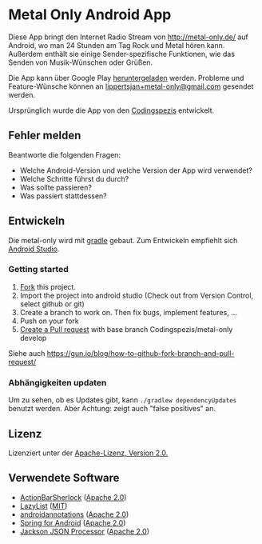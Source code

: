 # Metal Only Android App

Diese App bringt den Internet Radio Stream von http://metal-only.de/ auf
Android, wo man 24 Stunden am Tag Rock und Metal hören kann. Außerdem enthält 
sie einige Sender-spezifische Funktionen, wie das Senden von Musik-Wünschen 
oder Grüßen.

Die App kann über Google Play [heruntergeladen][11] werden. Probleme und 
Feature-Wünsche können an [lippertsjan+metal-only@gmail.com](mailto:lippertsjan+metal-only@gmail.com) 
gesendet werden.

Ursprünglich wurde die App von den [Codingspezis](http://codingspezis.com/projekte/metal-only) 
entwickelt. 

## Fehler melden

Beantworte die folgenden Fragen:

 * Welche Android-Version und welche Version der App wird verwendet?
 * Welche Schritte führst du durch?
 * Was sollte passieren?
 * Was passiert stattdessen?

## Entwickeln

Die metal-only wird mit [gradle](http://tools.android.com/tech-docs/new-build-system/user-guide) 
gebaut. Zum Entwickeln empfiehlt sich [Android Studio](https://developer.android.com/sdk/index.html).

### Getting started

 1. [Fork](https://help.github.com/articles/fork-a-repo/) this project.
 2. Import the project into android studio (Check out from Version Control, 
    select github or git)
 3. Create a branch to work on. Then fix bugs, implement features, ...
 4. Push on your fork
 5. [Create a Pull request](https://help.github.com/articles/creating-a-pull-request/) 
    with base branch Codingspezis/metal-only develop
 
Siehe auch https://gun.io/blog/how-to-github-fork-branch-and-pull-request/

### Abhängigkeiten updaten

Um zu sehen, ob es Updates gibt, kann ```./gradlew dependencyUpdates``` 
benutzt werden. Aber Achtung: zeigt auch "false positives" an. 

## Lizenz

Lizenziert unter der [Apache-Lizenz, Version 2.0.](https://github.com/Codingspezis/metal-only/blob/master/LICENSE.txt)

Verwendete Software
-------------------

* [ActionBarSherlock][3] ([Apache 2.0][6])
* [LazyList][4] ([MIT][7])
* [androidannotations][5] ([Apache 2.0][6])
* [Spring for Android][9] ([Apache 2.0][6])
* [Jackson JSON Processor][10] ([Apache 2.0][6])
 
[3]: https://github.com/JakeWharton/ActionBarSherlock/                "ActionBarSherlock"
[4]: https://www.github.com/thest1/LazyList/                          "LazyList"
[5]: https://github.com/excilys/androidannotations/                   "androidannotations"
[6]: http://www.apache.org/licenses/LICENSE-2.0.htlm                  "Apache 2.0"
[7]: http://opensource.org/licenses/MIT                               "MIT"
[8]: http://www.gnu.org/licenses/lgpl.html                            "LGPL"
[9]: http://projects.spring.io/spring-android/                        "Spring for Android"
[10]: http://wiki.fasterxml.com/JacksonHome                           "Jackson JSON Processor"
[11]: https://play.google.com/store/apps/details?id=com.codingspezis.android.metalonly.player "Metal Only App"

